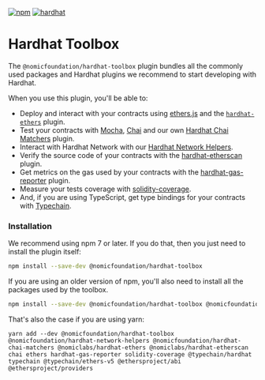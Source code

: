 [![npm](https://img.shields.io/npm/v/@nomicfoundation/hardhat-toolbox.svg)](https://www.npmjs.com/package/@nomicfoundation/hardhat-toolbox) [![hardhat](https://hardhat.org/buidler-plugin-badge.svg?1)](https://hardhat.org)

# Hardhat Toolbox

The `@nomicfoundation/hardhat-toolbox` plugin bundles all the commonly used packages and Hardhat plugins we recommend to start developing with Hardhat.

When you use this plugin, you'll be able to:

- Deploy and interact with your contracts using [ethers.js](https://docs.ethers.io/v5/) and the [`hardhat-ethers`](https://hardhat.org/hardhat-runner/plugins/nomiclabs-hardhat-ethers) plugin.
- Test your contracts with [Mocha](https://mochajs.org/), [Chai](https://chaijs.com/) and our own [Hardhat Chai Matchers](https://hardhat.org/hardhat-chai-matchers) plugin.
- Interact with Hardhat Network with our [Hardhat Network Helpers](https://hardhat.org/hardhat-network-helpers).
- Verify the source code of your contracts with the [hardhat-etherscan](https://hardhat.org/hardhat-runner/plugins/nomiclabs-hardhat-etherscan) plugin.
- Get metrics on the gas used by your contracts with the [hardhat-gas-reporter](https://github.com/cgewecke/hardhat-gas-reporter) plugin.
- Measure your tests coverage with [solidity-coverage](https://github.com/sc-forks/solidity-coverage).
- And, if you are using TypeScript, get type bindings for your contracts with [Typechain](https://github.com/dethcrypto/TypeChain/).

### Installation

We recommend using npm 7 or later. If you do that, then you just need to install the plugin itself:

```bash
npm install --save-dev @nomicfoundation/hardhat-toolbox
```

If you are using an older version of npm, you'll also need to install all the packages used by the toolbox.

```bash
npm install --save-dev @nomicfoundation/hardhat-toolbox @nomicfoundation/hardhat-network-helpers @nomicfoundation/hardhat-chai-matchers @nomiclabs/hardhat-ethers @nomiclabs/hardhat-etherscan chai ethers hardhat-gas-reporter solidity-coverage @typechain/hardhat typechain @typechain/ethers-v5 @ethersproject/abi @ethersproject/providers
```

That's also the case if you are using yarn:

```
yarn add --dev @nomicfoundation/hardhat-toolbox @nomicfoundation/hardhat-network-helpers @nomicfoundation/hardhat-chai-matchers @nomiclabs/hardhat-ethers @nomiclabs/hardhat-etherscan chai ethers hardhat-gas-reporter solidity-coverage @typechain/hardhat typechain @typechain/ethers-v5 @ethersproject/abi @ethersproject/providers
```
